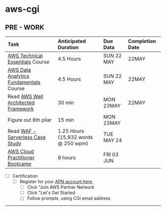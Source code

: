 # aws-cgi

## PRE - WORK

| Task                                                                                                                                                     | Anticipated Duration                | Due Data   | Completion Date |
| :------------------------------------------------------------------------------------------------------------------------------------------------------- | :---------------------------------- | :--------- | :-------------- |
| [AWS Technical Essentials](https://explore.skillbuilder.aws/learn/course/external/view/elearning/1851/aws-technical-essentials) Course                   | 4.5 Hours                           | SUN 22 MAY | 22MAY           |
| [AWS Data Analytics Fundamentals](https://explore.skillbuilder.aws/learn/course/external/view/elearning/44/data-analytics-fundamentals) Course           | 4.5 Hours                           | SUN 22 MAY | 22MAY           |
| Read [AWS Well Architected Framework](https://aws.amazon.com/blogs/apn/the-5-pillars-of-the-aws-well-architected-framework/)                             | 30 min                              | MON 23MAY  | 22MAY           |
| Figure out 6th pilar                                                                                                                                     | 15 min                              | MON 23MAY  |
| Read [WAF - Serverless Case Study](https://docs.aws.amazon.com/wellarchitected/latest/serverless-applications-lens/welcome.html?did=wp_card&trk=wp_card) | 1.25 Hours (15,932 words @ 250 wpm) | TUE MAY 24 |                 |
| [AWS Cloud Practitioner Bootcamp](https://share.percipio.com/cd/vOscGbTlk)                                                                               | 8 hours                             | FRI 03 JUN |                 |

- [ ] Certification
  - [ ] Register for your [APN account here](https://partnercentral.awspartner.com/apex/Home?sfdc.tabName=01r0L00000026eW). 
    - [ ] Click "Join AWS Partner Network
    - [ ] Click "Let's Get Started
    - [ ] Follow prompts, using CGI email address

---

